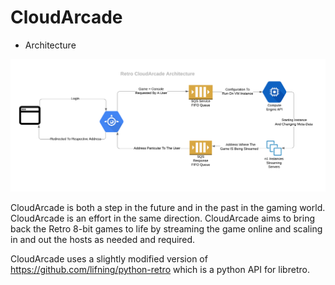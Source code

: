 # CloudArcade

+ Architecture

![alt Architecture](https://github.com/Vin-itall/CloudArcade/blob/master/RCAA.png)

CloudArcade is both a step in the future and in the past in the gaming world.
CloudArcade is an effort in the same direction.
CloudArcade aims to bring back the Retro 8-bit games to life by streaming the game online and scaling in and out the hosts as needed and required. 

CloudArcade uses a slightly modified version of https://github.com/lifning/python-retro which is a python API for libretro.

